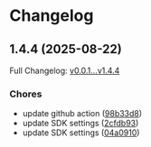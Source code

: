 # Changelog

## 1.4.4 (2025-08-22)

Full Changelog: [v0.0.1...v1.4.4](https://github.com/masad12/fastspring/compare/v0.0.1...v1.4.4)

### Chores

* update github action ([98b33d8](https://github.com/masad12/fastspring/commit/98b33d8499c196fe40ae2f94c5860f78d423c6c2))
* update SDK settings ([2cfdb93](https://github.com/masad12/fastspring/commit/2cfdb934b829dd2b9db04572c4d1c3df83fa0219))
* update SDK settings ([04a0910](https://github.com/masad12/fastspring/commit/04a0910a93dc7856f29ff89ff3d33b94dd1d0dfb))
